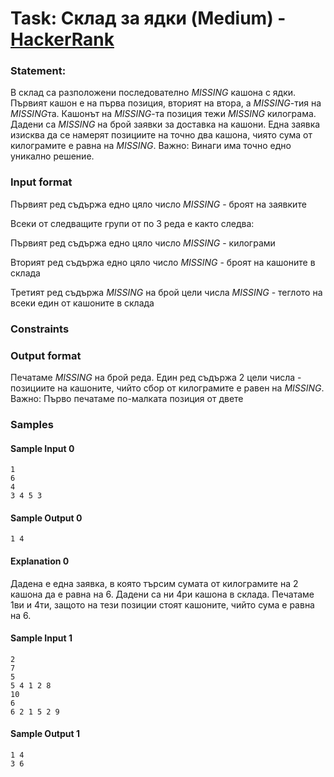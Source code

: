 # Task: Склад за ядки (Medium) - [HackerRank](<https://www.hackerrank.com/contests/2-2023-2024/challenges/kosi>)


### Statement:

В склад са разположени последователно $MISSING$ кашона с ядки. Първият кашон е на първа позиция, вторият на втора, а $MISSING$-тия на $MISSING$та. Кашонът на $MISSING$-та позиция тежи $MISSING$ килограма. Дадени са $MISSING$ на брой заявки за доставка на кашони. Една заявка изисква да се намерят позициите на точно два кашона, чиято сума от килограмите е равна на $MISSING$. Важно: Винаги има точно едно уникално решение.


### Input format

Първият ред съдържа едно цяло число $MISSING$ - броят на заявките

Всеки от следващите групи от по 3 реда е както следва:

Първият ред съдържа едно цяло число $MISSING$ - килограми

Вторият ред съдържа едно цяло число $MISSING$ - броят на кашоните в склада 

Третият ред съдържа $MISSING$ на брой цели числа $MISSING$ - теглото на всеки един от кашоните в склада


### Constraints



### Output format

Печатаме $MISSING$ на брой реда. Един ред съдържа 2 цели числа - позициите на кашоните, чийто сбор от килограмите е равен на $MISSING$. Важно: Първо печатаме по-малката позиция от двете


### Samples


#### Sample Input 0
```
1
6
4
3 4 5 3
```

#### Sample Output 0
```
1 4
```

#### Explanation 0
Дадена е една заявка, в която търсим сумата от килограмите на 2 кашона да е равна на 6. Дадени са ни 4ри кашона в склада. Печатаме 1ви и 4ти, защото на тези позиции стоят кашоните, чийто сума е равна на 6. 

#### Sample Input 1
```
2
7
5
5 4 1 2 8
10
6
6 2 1 5 2 9
```

#### Sample Output 1
```
1 4
3 6
```
